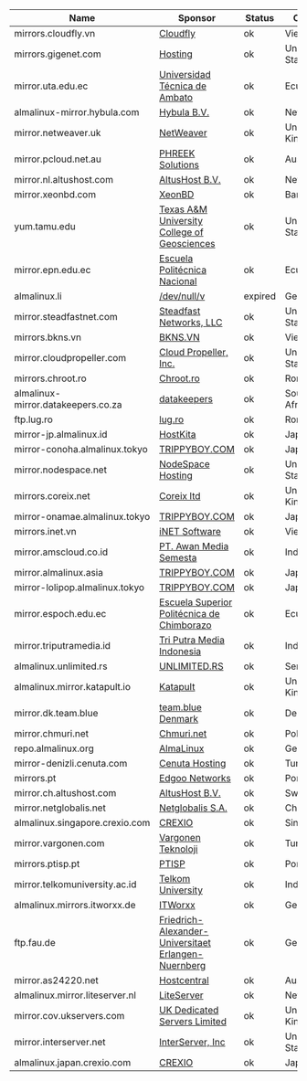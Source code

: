 | Name | Sponsor | Status | Country | HTTPS | HTTP | RSYNC |
| --- | --- | --- | --- | --- | --- | --- |
mirrors.cloudfly.vn|[Cloudfly](https://cloudfly.vn/)|ok|Vietnam|[Mirror](https://mirrors.cloudfly.vn/almalinux)|[Mirror](http://mirrors.cloudfly.vn/almalinux)|
mirrors.gigenet.com|[Hosting](https://gigenet.com/)|ok|United States||[Mirror](https://mirrors.gigenet.com/almalinux)|
mirror.uta.edu.ec|[Universidad Técnica de Ambato](https://www.uta.edu.ec)|ok|Ecuador|[Mirror](https://mirror.uta.edu.ec/almalinux)|[Mirror](http://mirror.uta.edu.ec/almalinux)|
almalinux-mirror.hybula.com|[Hybula B.V.](https://www.hybula.com/)|ok|Netherlands|[Mirror](https://almalinux-mirror.hybula.com)|[Mirror](http://almalinux-mirror.hybula.com)|[Link](rsync://almalinux-mirror.hybula.com/almalinux)
mirror.netweaver.uk|[NetWeaver](https://www.netweaver.uk)|ok|United Kingdom|[Mirror](https://mirror.netweaver.uk/almalinux)|[Mirror](http://mirror.netweaver.uk/almalinux)|
mirror.pcloud.net.au|[PHREEK Solutions](https://phreek.solutions)|ok|Australia|[Mirror](https://mirror.pcloud.net.au/almalinux)|[Mirror](http://mirror.pcloud.net.au/almalinux)|
mirror.nl.altushost.com|[AltusHost B.V.](https://www.altushost.com/)|ok|Netherlands|[Mirror](https://mirror.nl.altushost.com/almalinux)|[Mirror](http://mirror.nl.altushost.com/almalinux)|
mirror.xeonbd.com|[XeonBD](https://www.xeonbd.com)|ok|Bangladesh||[Mirror](http://mirror.xeonbd.com/almalinux)|
yum.tamu.edu|[Texas A&M University College of Geosciences](https://geosciences.tamu.edu/)|ok|United States|[Mirror](https://yum.tamu.edu/alma)|[Mirror](http://yum.tamu.edu/alma)|
mirror.epn.edu.ec|[Escuela Politécnica Nacional](https://www.epn.edu.ec)|ok|Ecuador|[Mirror](https://mirror.epn.edu.ec/almalinux)|[Mirror](http://mirror.epn.edu.ec/almalinux)|
almalinux.li|[/dev/null/v](https://dev.nul.lv)|expired|Germany|[Mirror](https://almalinux.li)|[Mirror](http://almalinux.li)|
mirror.steadfastnet.com|[Steadfast Networks, LLC](https://www.steadfast.net/)|ok|United States|[Mirror](https://mirror.steadfastnet.com/almalinux)|[Mirror](http://mirror.steadfastnet.com/almalinux)|[Link](rsync://mirror.steadfastnet.com/almalinux)
mirrors.bkns.vn|[BKNS.VN](https://www.bkns.vn/)|ok|Vietnam|[Mirror](https://mirrors.bkns.vn/almalinux)|[Mirror](http://mirrors.bkns.vn/almalinux)|[Link](rsync://mirrors.bkns.vn/almalinux)
mirror.cloudpropeller.com|[Cloud Propeller, Inc.](https://cloudpropeller.com)|ok|United States|[Mirror](https://mirror.cloudpropeller.com/almalinux)|[Mirror](http://mirror.cloudpropeller.com/almalinux)|
mirrors.chroot.ro|[Chroot.ro](https://www.chroot.ro)|ok|Romania|[Mirror](https://mirrors.chroot.ro/almalinux)|[Mirror](http://mirrors.chroot.ro/almalinux)|
almalinux-mirror.datakeepers.co.za|[datakeepers](https://datakeepers.co.za/)|ok|South Africa|[Mirror](https://almalinux-mirror.datakeepers.co.za)|[Mirror](http://almalinux-mirror.datakeepers.co.za)|
ftp.lug.ro|[lug.ro](https://wiki.lug.ro)|ok|Romania||[Mirror](http://ftp.lug.ro/almalinux)|
mirror-jp.almalinux.id|[HostKita](https://hostkita.net)|ok|Japan|[Mirror](https://mirror-jp.almalinux.id/almalinux)|[Mirror](http://mirror-jp.almalinux.id/almalinux)|
mirror-conoha.almalinux.tokyo|[TRIPPYBOY.COM](https://blog.trippyboy.com)|ok|Japan|[Mirror](https://mirror-conoha.almalinux.tokyo/almalinux)|[Mirror](http://mirror-conoha.almalinux.tokyo/almalinux)|
mirror.nodespace.net|[NodeSpace Hosting](https://www.nodespace.net/)|ok|United States|[Mirror](https://mirror.nodespace.net/almalinux)|[Mirror](http://mirror.nodespace.net/almalinux)|
mirrors.coreix.net|[Coreix ltd](https://www.coreix.net)|ok|United Kingdom||[Mirror](http://mirrors.coreix.net/almalinux)|[Link](rsync://mirrors.coreix.net/mirrors/almalinux)
mirror-onamae.almalinux.tokyo|[TRIPPYBOY.COM](https://blog.trippyboy.com)|ok|Japan|[Mirror](https://mirror-onamae.almalinux.tokyo/almalinux)|[Mirror](http://mirror-onamae.almalinux.tokyo/almalinux)|
mirrors.inet.vn|[iNET Software](https://inet.vn/)|ok|Vietnam|[Mirror](https://mirrors.inet.vn/almalinux)|[Mirror](http://mirrors.inet.vn/almalinux)|
mirror.amscloud.co.id|[PT. Awan Media Semesta](https://amscloud.co.id/)|ok|Indonesia|[Mirror](https://mirror.amscloud.co.id/almalinux)|[Mirror](http://mirror.amscloud.co.id/almalinux)|[Link](rsync://mirror.amscloud.co.id::almalinux)
mirror.almalinux.asia|[TRIPPYBOY.COM](https://blog.trippyboy.com)|ok|Japan|[Mirror](https://mirror.almalinux.asia/almalinux)|[Mirror](http://mirror.almalinux.asia/almalinux)|
mirror-lolipop.almalinux.tokyo|[TRIPPYBOY.COM](https://blog.trippyboy.com)|ok|Japan|[Mirror](https://mirror-lolipop.almalinux.tokyo/almalinux)|[Mirror](http://mirror-lolipop.almalinux.tokyo/almalinux)|
mirror.espoch.edu.ec|[Escuela Superior Politécnica de Chimborazo](https://www.espoch.edu.ec)|ok|Ecuador|[Mirror](https://mirror.espoch.edu.ec/almalinux)|[Mirror](http://mirror.espoch.edu.ec/almalinux)|[Link](rsync://mirror.espoch.edu.ec/almalinux)
mirror.triputramedia.id|[Tri Putra Media Indonesia](https://www.triputramedia.id)|ok|Indonesia|[Mirror](https://mirror.triputramedia.id/almalinux)|[Mirror](http://mirror.triputramedia.id/almalinux)|[Link](rsync://mirror.triputramedia.id/almalinux)
almalinux.unlimited.rs|[UNLIMITED.RS](https://unlimited.rs)|ok|Serbia|[Mirror](https://almalinux.unlimited.rs)|[Mirror](http://almalinux.unlimited.rs)|
almalinux.mirror.katapult.io|[Katapult](https://katapult.io)|ok|United Kingdom|[Mirror](https://almalinux.mirror.katapult.io)|[Mirror](http://almalinux.mirror.katapult.io)|[Link](rsync://almalinux.mirror.katapult.io/almalinux)
mirror.dk.team.blue|[team.blue Denmark](https://team.blue)|ok|Denmark|[Mirror](https://mirror.dk.team.blue/almalinux)|[Mirror](http://mirror.dk.team.blue/almalinux)|
mirror.chmuri.net|[Chmuri.net](https://www.chmuri.net)|ok|Poland|[Mirror](https://mirror.chmuri.net/almalinux)|[Mirror](http://mirror.chmuri.net/almalinux)|
repo.almalinux.org|[AlmaLinux](https://www.almalinux.org)|ok|Germany|[Mirror](https://repo.almalinux.org/almalinux)|[Mirror](http://repo.almalinux.org/almalinux)|[Link](rsync://rsync.repo.almalinux.org/almalinux)
mirror-denizli.cenuta.com|[Cenuta Hosting](https://www.cenuta.com)|ok|Turkey|[Mirror](https://mirror-denizli.cenuta.com/almalinux)|[Mirror](http://mirror-denizli.cenuta.com/almalinux)|
mirrors.pt|[Edgoo Networks](https://www.edgoo.io)|ok|Portugal|[Mirror](https://mirrors.pt/almalinux)|[Mirror](http://mirrors.pt/almalinux)|[Link](rsync://mirrors.pt/almalinux)
mirror.ch.altushost.com|[AltusHost B.V.](https://www.altushost.com/)|ok|Switzerland|[Mirror](https://mirror.ch.altushost.com/almalinux)|[Mirror](http://mirror.ch.altushost.com/almalinux)|
mirror.netglobalis.net|[Netglobalis S.A.](https://www.netglobalis.net)|ok|Chile|[Mirror](https://mirror.netglobalis.net/almalinux)|[Mirror](http://mirror.netglobalis.net/almalinux)|
almalinux.singapore.crexio.com|[CREXIO](https://crexio.com)|ok|Singapore|[Mirror](https://almalinux.singapore.crexio.com)|[Mirror](http://almalinux.singapore.crexio.com)|[Link](rsync://almalinux.singapore.crexio.com/almalinux)
mirror.vargonen.com|[Vargonen Teknoloji](https://www.vargonen.com)|ok|Turkey|[Mirror](https://mirror.vargonen.com/almalinux)|[Mirror](http://mirror.vargonen.com/almalinux)|
mirrors.ptisp.pt|[PTISP](https://mirrors.ptisp.pt/)|ok|Portugal|[Mirror](https://mirrors.ptisp.pt/almalinux)|[Mirror](http://mirrors.ptisp.pt/almalinux)|[Link](rsync://mirrors.ptisp.pt/almalinux)
mirror.telkomuniversity.ac.id|[Telkom University](https://telkomuniversity.ac.id/)|ok|Indonesia|[Mirror](https://mirror.telkomuniversity.ac.id/almalinux)|[Mirror](http://mirror.telkomuniversity.ac.id/almalinux)|
almalinux.mirrors.itworxx.de|[ITWorxx](https://www.itworxx.de)|ok|Germany|[Mirror](https://almalinux.mirrors.itworxx.de)|[Mirror](http://almalinux.mirrors.itworxx.de)|
ftp.fau.de|[Friedrich-Alexander-Universitaet Erlangen-Nuernberg](https://www.rrze.fau.de)|ok|Germany|[Mirror](https://ftp.fau.de/almalinux)|[Mirror](http://ftp.fau.de/almalinux)|[Link](rsync://ftp.fau.de/almalinux)
mirror.as24220.net|[Hostcentral](https://www.hostcentral.net.au)|ok|Australia|[Mirror](https://mirror.as24220.net/almalinux)|[Mirror](http://mirror.as24220.net/almalinux)|[Link](rsync://mirror.as24220.net/almalinux)
almalinux.mirror.liteserver.nl|[LiteServer](https://www.liteserver.nl/)|ok|Netherlands|[Mirror](https://almalinux.mirror.liteserver.nl)|[Mirror](http://almalinux.mirror.liteserver.nl)|[Link](rsync://mirror.liteserver.nl/almalinux)
mirror.cov.ukservers.com|[UK Dedicated Servers Limited](https://www.ukservers.com/)|ok|United Kingdom|[Mirror](https://mirror.cov.ukservers.com/almalinux)|[Mirror](http://mirror.cov.ukservers.com/almalinux)|
mirror.interserver.net|[InterServer, Inc](https://www.interserver.net/)|ok|United States|[Mirror](https://mirror.interserver.net/almalinux)|[Mirror](http://mirror.interserver.net/almalinux)|[Link](rsync://mirror.interserver.net/almalinux)
almalinux.japan.crexio.com|[CREXIO](https://crexio.com)|ok|Japan||[Mirror](http://almalinux.japan.crexio.com/almalinux)|
